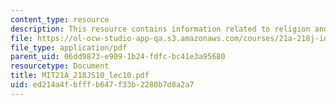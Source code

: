 ```yaml
---
content_type: resource
description: This resource contains information related to religion and social class.
file: https://ol-ocw-studio-app-qa.s3.amazonaws.com/courses/21a-218j-identity-and-difference-spring-2010/ed214a4fbfffb647f33b2280b7d8a2a7_MIT21A_218JS10_lec10.pdf
file_type: application/pdf
parent_uid: 06dd9873-e909-1b24-fdfc-bc41e3a95680
resourcetype: Document
title: MIT21A_218JS10_lec10.pdf
uid: ed214a4f-bfff-b647-f33b-2280b7d8a2a7
---
```

